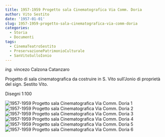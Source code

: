 ```yaml
---
title: 1957-1959 Progetto sala Cinematografica Via Comm. Doria
author: Vito Sestito
date: '1957-01-01'
slug: 1957-1959-progetto-sala-cinematografica-via-comm-doria
categories:
  - Storia
  - Documenti
tags:
  - CinemaTeatroSestito
  - PreservazionePatrimonioCulturale
  - SanVitoSulloIonio
---
```

*ing.* vincezo Calzona Catanzaro

Progetto di sala cinematografica da costruire in S. Vito sull'Jonio di proprietà del sign. Sestito Vito.

Disegni 1:100

![1957-1959 Progetto sala Cinematografica Via Comm. Doria 1](images/19571959ProgettosalaCinematografica1.jpg)
![1957-1959 Progetto sala Cinematografica Via Comm. Doria 2](images/19571959ProgettosalaCinematografica2.jpg)
![1957-1959 Progetto sala Cinematografica Via Comm. Doria 3](images/19571959ProgettosalaCinematografica3.jpg)
![1957-1959 Progetto sala Cinematografica Via Comm. Doria 4](images/19571959ProgettosalaCinematografica4.jpg)
![1957-1959 Progetto sala Cinematografica Via Comm. Doria 5](images/19571959ProgettosalaCinematografica5.jpg)
![1957-1959 Progetto sala Cinematografica Via Comm. Doria 6](images/19571959ProgettosalaCinematografica6.jpg)